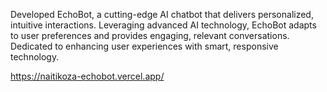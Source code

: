 Developed EchoBot, a cutting-edge AI chatbot that delivers personalized, intuitive interactions. Leveraging advanced AI technology, EchoBot adapts to user preferences and provides engaging, relevant conversations. Dedicated to enhancing user experiences with smart, responsive technology.

https://naitikoza-echobot.vercel.app/